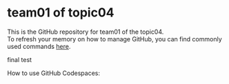 # team01 of topic04 
 This is the GitHub repository for team01 of the topic04.  
 To refresh your memory on how to manage GitHub, you can find commonly used commands [here](https://github.com/joshnh/Git-Commands). 
 
final test 

How to use GitHub Codespaces: 

